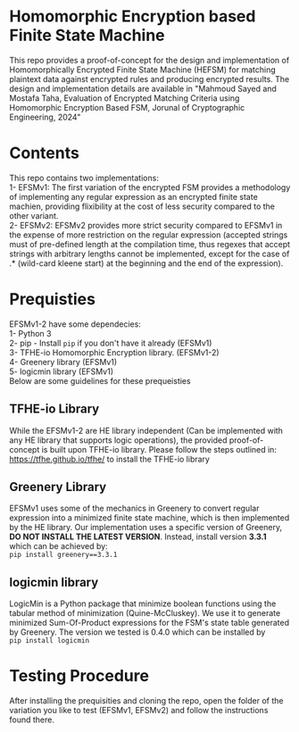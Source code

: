 # Homomorphic Encryption based Finite State Machine
This repo provides a proof-of-concept for the design and implementation of Homomorphically Encrypted Finite State Machine (HEFSM) for matching plaintext data against encrypted rules and producing encrypted results. The design and implementation details are available in "Mahmoud Sayed and Mostafa Taha, Evaluation of Encrypted Matching Criteria using Homomorphic Encryption Based FSM, Jorunal of Cryptographic Engineering, 2024"
# Contents
This repo contains two implementations:  
1- EFSMv1: The first variation of the encrypted FSM provides a methodology of implementing any regular expression as an encrypted finite state machien, providing flixibility at the cost of less security compared to the other variant.  
2- EFSMv2: EFSMv2 provides more strict security compared to EFSMv1 in the expense of more restriction on the regular expression (accepted strings must of pre-defined length at the compilation time, thus regexes that accept strings with arbitrary lengths cannot be implemented, except for the case of .* (wild-card kleene start) at the beginning and the end of the expression).  
# Prequisties
EFSMv1-2 have some dependecies:  
1- Python 3  
2- pip - Install `pip` if you don't have it already (EFSMv1)  
3- TFHE-io Homomorphic Encryption library. (EFSMv1-2)  
4- Greenery library (EFSMv1)  
5- logicmin library (EFSMv1)  
Below are some guidelines for these prequeisties  
## TFHE-io Library
While the EFSMv1-2 are HE library independent (Can be implemented with any HE library that supports logic operations), the provided proof-of-concept is built upon TFHE-io library. Please follow the steps outlined in: https://tfhe.github.io/tfhe/ to install the TFHE-io library
## Greenery Library
EFSMv1 uses some of the mechanics in Greenery to convert regular expression into a minimized finite state machine, which is then implemented by the HE library. Our implementation uses a specific version of Greenery, **DO NOT INSTALL THE LATEST VERSION**. Instead, install version **3.3.1** which can be achieved by:  
`pip install greenery==3.3.1`
## logicmin library
LogicMin is a Python package that minimize boolean functions using the tabular method of minimization (Quine-McCluskey). We use it to generate minimized Sum-Of-Product expressions for the FSM's state table generated by Greenery. The version we tested is 0.4.0 which can be installed by  
`pip install logicmin`  
# Testing Procedure
After installing the prequisities and cloning the repo, open the folder of the variation you like to test (EFSMv1, EFSMv2) and follow the instructions found there.


